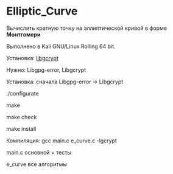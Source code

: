 # Elliptic_Curve 

Вычислить кратную точку на эллиптической кривой в форме **Монтгомери**

Выполнено в Kali GNU/Linux Rolling 64 bit. 

Установка: [libgcrypt](https://gnupg.org/download/index.html) 

Нужно: Libgpg-error, Libgcrypt

Установка: сначала Libgpg-error -> Libgcrypt

./configurate 

make 

make check

make install 

Компиляция: 
	gcc main.c e_curve.c -lgcrypt 

main.c основной + тесты

e_curve все алгоритмы





